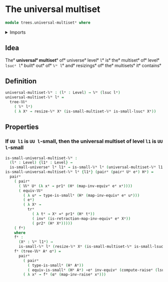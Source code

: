 # The universal multiset

```agda
module trees.universal-multisetᵉ where
```

<details><summary>Imports</summary>

```agda
open import foundation.dependent-pair-typesᵉ
open import foundation.equivalencesᵉ
open import foundation.identity-typesᵉ
open import foundation.raising-universe-levelsᵉ
open import foundation.small-typesᵉ
open import foundation.small-universesᵉ
open import foundation.transport-along-identificationsᵉ
open import foundation.universe-levelsᵉ

open import trees.functoriality-w-typesᵉ
open import trees.multisetsᵉ
open import trees.small-multisetsᵉ
open import trees.w-typesᵉ
```

</details>

## Idea

Theᵉ **universalᵉ multiset**ᵉ ofᵉ universeᵉ levelᵉ `l`ᵉ isᵉ theᵉ multisetᵉ ofᵉ levelᵉ
`lsucᵉ l`ᵉ builtᵉ outᵉ ofᵉ `𝕍ᵉ l`ᵉ andᵉ resizingsᵉ ofᵉ theᵉ multisetsᵉ itᵉ containsᵉ

## Definition

```agda
universal-multiset-𝕍ᵉ : (lᵉ : Level) → 𝕍ᵉ (lsuc lᵉ)
universal-multiset-𝕍ᵉ lᵉ =
  tree-𝕎ᵉ
    ( 𝕍ᵉ lᵉ)
    ( λ Xᵉ → resize-𝕍ᵉ Xᵉ (is-small-multiset-𝕍ᵉ is-small-lsucᵉ Xᵉ))
```

## Properties

### If `UU l1` is `UU l`-small, then the universal multiset of level `l1` is `UU l`-small

```agda
is-small-universal-multiset-𝕍ᵉ :
  (lᵉ : Level) {l1ᵉ : Level} →
  is-small-universeᵉ lᵉ l1ᵉ → is-small-𝕍ᵉ lᵉ (universal-multiset-𝕍ᵉ l1ᵉ)
is-small-universal-multiset-𝕍ᵉ lᵉ {l1ᵉ} (pairᵉ (pairᵉ Uᵉ eᵉ) Hᵉ) =
  pairᵉ
    ( pairᵉ
      ( 𝕎ᵉ Uᵉ (λ xᵉ → pr1ᵉ (Hᵉ (map-inv-equivᵉ eᵉ xᵉ))))
      ( equiv-𝕎ᵉ
        ( λ uᵉ → type-is-smallᵉ (Hᵉ (map-inv-equivᵉ eᵉ uᵉ)))
        ( eᵉ)
        ( λ Xᵉ →
          trᵉ
            ( λ tᵉ → Xᵉ ≃ᵉ pr1ᵉ (Hᵉ tᵉ))
            ( invᵉ (is-retraction-map-inv-equivᵉ eᵉ Xᵉ))
            ( pr2ᵉ (Hᵉ Xᵉ)))))
    ( fᵉ)
    where
    fᵉ :
      (Xᵉ : 𝕍ᵉ l1ᵉ) →
      is-small-𝕍ᵉ lᵉ (resize-𝕍ᵉ Xᵉ (is-small-multiset-𝕍ᵉ is-small-lsucᵉ Xᵉ))
    fᵉ (tree-𝕎ᵉ Aᵉ αᵉ) =
      pairᵉ
        ( pairᵉ
          ( type-is-smallᵉ (Hᵉ Aᵉ))
          ( equiv-is-smallᵉ (Hᵉ Aᵉ) ∘eᵉ inv-equivᵉ (compute-raiseᵉ (lsuc l1ᵉ) Aᵉ)))
        ( λ xᵉ → fᵉ (αᵉ (map-inv-raiseᵉ xᵉ)))
```